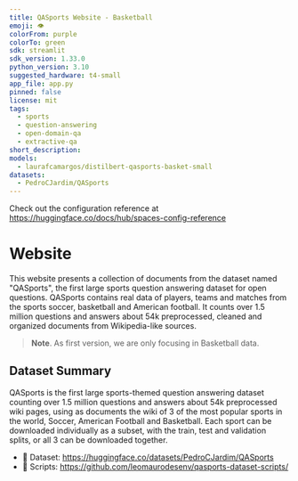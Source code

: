 ```yaml
---
title: QASports Website - Basketball
emoji: 👁
colorFrom: purple
colorTo: green
sdk: streamlit
sdk_version: 1.33.0
python_version: 3.10
suggested_hardware: t4-small
app_file: app.py
pinned: false
license: mit
tags:
  - sports
  - question-answering
  - open-domain-qa
  - extractive-qa
short_description:
models:
  - laurafcamargos/distilbert-qasports-basket-small
datasets:
  - PedroCJardim/QASports
---
```


Check out the configuration reference at https://huggingface.co/docs/hub/spaces-config-reference

# Website

This website presents a collection of documents from the dataset named "QASports", the first large sports question answering dataset for open questions. QASports contains real data of players, teams and matches from the sports soccer, basketball and American football. It counts over 1.5 million questions and answers about 54k preprocessed, cleaned and organized documents from Wikipedia-like sources.

> **Note**. As first version, we are only focusing in Basketball data.

## Dataset Summary

QASports is the first large sports-themed question answering dataset counting over 1.5 million questions and answers about 54k preprocessed wiki pages, using as documents the wiki of 3 of the most popular sports in the world, Soccer, American Football and Basketball. Each sport can be downloaded individually as a subset, with the train, test and validation splits, or all 3 can be downloaded together.

- 🎲 Dataset: https://huggingface.co/datasets/PedroCJardim/QASports
- 🔧 Scripts: https://github.com/leomaurodesenv/qasports-dataset-scripts/
